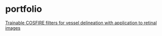 # portfolio

 <a href= "https://github.com/mallop/portfolio/tree/mallop-project1"> Trainable COSFIRE filters for vessel delineation with application to retinal images </a>
